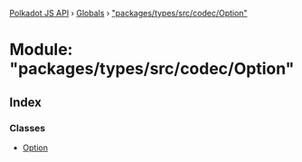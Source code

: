 [Polkadot JS API](../README.md) › [Globals](../globals.md) › ["packages/types/src/codec/Option"](_packages_types_src_codec_option_.md)

# Module: "packages/types/src/codec/Option"

## Index

### Classes

* [Option](../classes/_packages_types_src_codec_option_.option.md)

